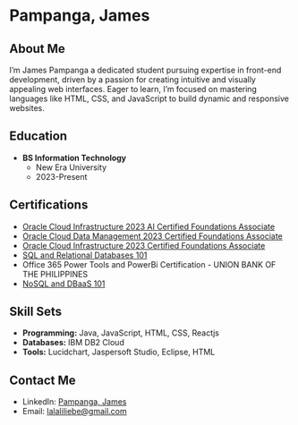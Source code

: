 # Pampanga, James

## About Me
I’m James Pampanga a dedicated student pursuing expertise in front-end development, driven by a passion for creating intuitive and visually appealing web interfaces. Eager to learn, I’m focused on mastering languages like HTML, CSS, and JavaScript to build dynamic and responsive websites.

## Education
- **BS Information Technology**
  - New Era University
  - 2023-Present

## Certifications
- [Oracle Cloud Infrastructure 2023 AI Certified Foundations Associate](https://catalog-education.oracle.com/pls/certview/sharebadge?id=647EE36CBB722302AA8C8E6699847717AB61A89EE62E9471301F03ECA613C53C)
- [Oracle Cloud Data Management 2023 Certified Foundations Associate](https://catalog-education.oracle.com/pls/certview/sharebadge?id=8678112A63F98C8F932A0F800F3389E802F1331BCA9382B99B83500AFFEBBFB2)
- [Oracle Cloud Infrastructure 2023 Certified Foundations Associate](https://catalog-education.oracle.com/pls/certview/sharebadge?id=C7F3D2F99DB2EB5F948AE71BE257FD5A87EB4044B1731616458134011D4C9AE4)
- [SQL and Relational Databases 101](https://courses.cognitiveclass.ai/certificates/bc61d3c5ccb34d1d8caf50535931ab3a)
- Office 365 Power Tools and PowerBi Certification - UNION BANK OF THE PHILIPPINES
- [NoSQL and DBaaS 101](https://courses.cognitiveclass.ai/certificates/994cf332501e4281a71bc1918ed98281)
  


## Skill Sets
- **Programming:** Java, JavaScript, HTML, CSS, Reactjs
- **Databases:** IBM DB2 Cloud
- **Tools:** Lucidchart, Jaspersoft Studio, Eclipse, HTML

## Contact Me
- LinkedIn: [Pampanga, James](https://www.linkedin.com/in/james-pampanga-8a8092291/)
- Email: lalaliliebe@gmail.com
